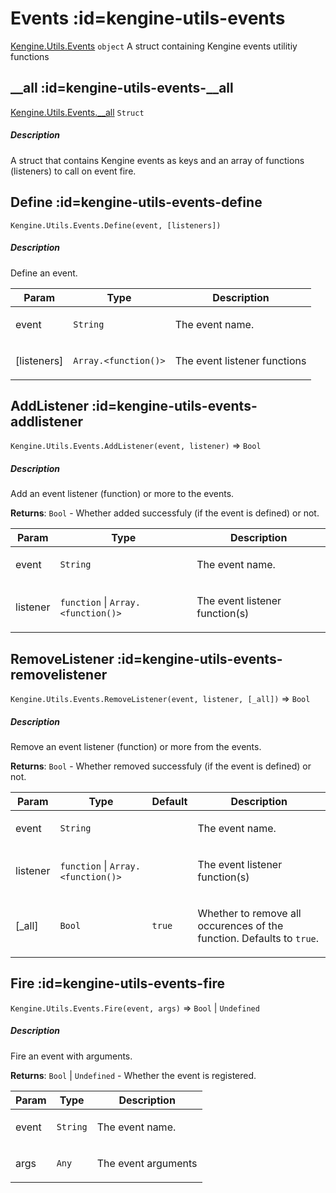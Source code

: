 <!-- a name="Kengine.Utils.Events"></a -->

# Events  :id=kengine-utils-events

[Kengine.Utils.Events](Kengine.Utils.Events) <code>object</code>
A struct containing Kengine events utilitiy functions


<!-- a name="Kengine.Utils.Events.__all"></a -->

## __all  :id=kengine-utils-events-__all

[Kengine.Utils.Events.__all](Kengine.Utils.Events?id=kengine.utils.events.__all) <code>Struct</code>
<!-- tabs:start -->


##### **Description**

A struct that contains Kengine events as keys and an array of functions (listeners) to call on event fire.


<!-- tabs:end -->

<!-- a name="Kengine.Utils.Events.Define"></a -->

## Define  :id=kengine-utils-events-define

`Kengine.Utils.Events.Define(event, [listeners])`
<!-- tabs:start -->


##### **Description**

Define an event.



| Param | Type | Description |
| --- | --- | --- |
| event | <code>String</code> | <p>The event name.</p> |
| [listeners] | <code>Array.&lt;function()&gt;</code> | <p>The event listener functions</p> |

<!-- tabs:end -->

<!-- a name="Kengine.Utils.Events.AddListener"></a -->

## AddListener  :id=kengine-utils-events-addlistener

`Kengine.Utils.Events.AddListener(event, listener)` ⇒ <code>Bool</code>
<!-- tabs:start -->


##### **Description**

Add an event listener (function) or more to the events.


**Returns**: <code>Bool</code> - Whether added successfuly (if the event is defined) or not.  

| Param | Type | Description |
| --- | --- | --- |
| event | <code>String</code> | <p>The event name.</p> |
| listener | <code>function</code> \| <code>Array.&lt;function()&gt;</code> | <p>The event listener function(s)</p> |

<!-- tabs:end -->

<!-- a name="Kengine.Utils.Events.RemoveListener"></a -->

## RemoveListener  :id=kengine-utils-events-removelistener

`Kengine.Utils.Events.RemoveListener(event, listener, [_all])` ⇒ <code>Bool</code>
<!-- tabs:start -->


##### **Description**

Remove an event listener (function) or more from the events.


**Returns**: <code>Bool</code> - Whether removed successfuly (if the event is defined) or not.  

| Param | Type | Default | Description |
| --- | --- | --- | --- |
| event | <code>String</code> |  | <p>The event name.</p> |
| listener | <code>function</code> \| <code>Array.&lt;function()&gt;</code> |  | <p>The event listener function(s)</p> |
| [_all] | <code>Bool</code> | <code>true</code> | <p>Whether to remove all occurences of the function. Defaults to <code>true</code>.</p> |

<!-- tabs:end -->

<!-- a name="Kengine.Utils.Events.Fire"></a -->

## Fire  :id=kengine-utils-events-fire

`Kengine.Utils.Events.Fire(event, args)` ⇒ <code>Bool</code> \| <code>Undefined</code>
<!-- tabs:start -->


##### **Description**

Fire an event with arguments.


**Returns**: <code>Bool</code> \| <code>Undefined</code> - Whether the event is registered.  

| Param | Type | Description |
| --- | --- | --- |
| event | <code>String</code> | <p>The event name.</p> |
| args | <code>Any</code> | <p>The event arguments</p> |

<!-- tabs:end -->

